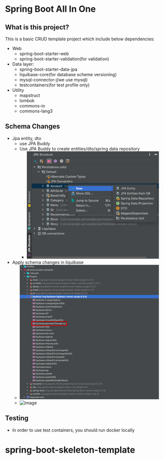 # Spring Boot All In One 
## What is this project? 
This is a basic CRUD template project which include below dependencies: 
- Web
  - spring-boot-starter-web 
  - spring-boot-starter-validation(for validation)
- Data layer: 
  - spring-boot-starter-data-jpa
  - liquibase-core(for database scheme versioning)
  - mysql-connector-j(we use mysql)
  - testcontainers(for test profile only)
- Utility 
  - mapstruct 
  - lombok 
  - commons-io
  - commons-lang3 

## Schema Changes 
- Jpa entity, dto 
  - use JPA Buddy 
  - Use JPA Buddy to create entities/dto/spring data repository 
    - ![img_1.png](img_1.png)
- Apply schema changes in liquibase   
  - ![img.png](img.png)
  - ![image](https://user-images.githubusercontent.com/69591622/202469316-3f4fbddf-3d91-4e47-95b0-6115d05efb96.png)
## Testing 
- In order to use test containers, you should run docker locally 
# spring-boot-skeleton-template
